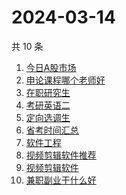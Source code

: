# 2024-03-14

共 10 条

<!-- BEGIN -->
<!-- 最后更新时间 Thu Mar 14 2024 04:04:37 GMT+0800 (China Standard Time) -->

1. [今日A股市场](https://www.zhihu.com/search?q=今日A股市场)
1. [申论课程哪个老师好](https://www.zhihu.com/search?q=申论课程哪个老师好)
1. [在职研究生](https://www.zhihu.com/search?q=在职研究生)
1. [考研英语二](https://www.zhihu.com/search?q=考研英语二)
1. [定向选调生](https://www.zhihu.com/search?q=定向选调生)
1. [省考时间汇总](https://www.zhihu.com/search?q=省考时间汇总)
1. [软件工程](https://www.zhihu.com/search?q=软件工程)
1. [视频剪辑软件推荐](https://www.zhihu.com/search?q=视频剪辑软件推荐)
1. [视频剪辑软件](https://www.zhihu.com/search?q=视频剪辑软件)
1. [兼职副业干什么好](https://www.zhihu.com/search?q=兼职副业干什么好)

<!-- END -->
